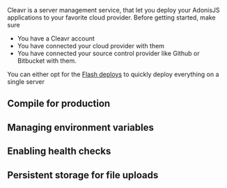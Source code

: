 Cleavr is a server management service, that let you deploy your AdonisJS applications to your favorite cloud provider. Before getting started, make sure

- You have a Cleavr account
- You have connected your cloud provider with them
- You have connected your source control provider like Github or Bitbucket with them.

You can either opt for the [Flash deploys](https://docs.cleavr.io/flash-deployments) to quickly deploy everything on a single server

## Compile for production

## Managing environment variables

## Enabling health checks

## Persistent storage for file uploads
